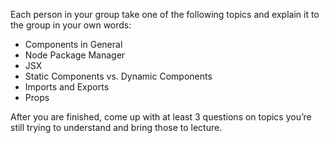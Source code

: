 Each person in your group take one of the following topics and explain it to the group in your own words:

* Components in General
* Node Package Manager
* JSX
* Static Components vs. Dynamic Components
* Imports and Exports
* Props

After you are finished, come up with at least 3 questions on topics you’re still trying to understand and bring those to lecture.
